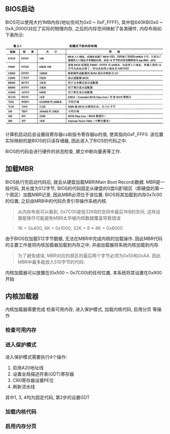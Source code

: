 

BIOS启动
-------------

BIOS可以使用大约1MB内存(地址空间为0x0 ~ 0xF_FFFF), 其中低640KB(0x0 ~ 0xA_0000)对应了实际的物理内存, 之后的内存空间映射了各类硬件, 内存布局如下表所示:

![实模式内存布局](images/实模式内存布局.jpg)

计算机启动后会设置段寄存器cs和指令寄存器ip的值, 使其指向0xF_FFF0. 该位置实际映射的是BIOS的只读存储器, 因此进入了BIOS的代码之中. 

BIOS的代码会进行硬件的状态检查, 建立中断向量表等工作.  


加载MBR
-------------

BIOS执行完启动代码后, 就会从硬盘加载MBR(Main Boot Record)数据. MBR是一段代码, 其长度为512字节, BIOS的代码固定从硬盘的0盘0道1扇区（即硬盘的第一个扇区）加载MBR记录, 因此MBR必须位于该位置.  BIOS将其加载到内存0x7c00的位置, 之后由MRB中的代码负责引导操作系统内核. 

> 从内存布局可以看到, 0x7C00是低32KB的空间中最后1KB的空间, 这样设置能够尽可能避免MBR太早被内核数据覆盖导致错误

> 1K = 0x400, 4K = 0x1000, 32K = 8 * 4K = 0x8000

由于BIOS仅加载512字节数据, 无法在MBR中完成内核的加载操作. 因此MBR代码的主要工作是将内核加载器加载到内存之中, 并由加载器将系统内核加载到内存.

> 为了避免错误, MBR对应的扇区的最后两个字节必须为0x55和0xAA. 因此MBR中最多能放入510字节的代码. 


内核加载器可以放置在(0x500 ~ 0x7C00)的任何位置, 本系统将其设置在0x900开始



内核加载器
--------------

内核加载器需要完成 检查可用内存, 进入保护模式, 加载内核代码, 启用分页 等操作

### 检查可用内存


### 进入保护模式

进入保护模式需要执行4个操作:

1. 启用A20地址线
2. 设置全局描述符表(GDT)寄存器
3. CR0寄存器设置PE位
4. 刷新流水线

其中1, 3, 4均为固定代码, 第2步的设置GDT


### 加载内核代码


### 启用内存分页

